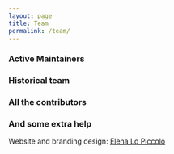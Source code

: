 ```yaml
---
layout: page
title: Team
permalink: /team/
---
```


<div id="loader">
  <div class="lds-ring"><div></div><div></div><div></div><div></div></div>
</div>

<div id="team-content" class="hidden">
  <h3 class="text-center">Active Maintainers</h3>
  <div id="active-maintainers-list"></div>

  <h3 class="text-center">Historical team</h3>
  <div id="historical-team-list"></div>

  <h3 class="text-center">All the contributors</h3>
  <div id="contributors-list"></div>
  
  <h3 class="text-center">And some extra help</h3>
  <p class="text-center">Website and branding design: <a href="https://elelopic.design" target="_blank">Elena Lo Piccolo</a></p>
</div>

<script src="{{ site.baseurl }}/assets/js/team.js"></script>
